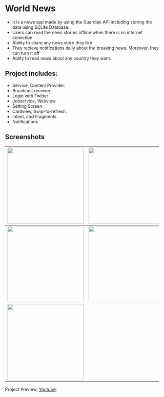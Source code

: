 # World News
- It is a news app made by using the Guardian API including storing the data using SQLite Database.
- Users can read the news stories offline when there is no internet conection.
- Ability to share any news story they like.
- They recieve notifications daliy about the breaking news. Moreover, they can turn it off
- Ablity to read news about any country they want.

## Project includes:
- Service, Content Provider.
- Broadcast receiver.
- Login with Twitter
- Jobservice, Webview. 
- Setting Screen
- Cardview, Swip-to-refresh. 
- Intent, and Fragments.
- Notifications

## Screenshots
| <img src="https://i.imgur.com/qU4scDA.png" width="250">  | <img src="https://i.imgur.com/qOvIh8N.png" width="250">  | 
| ------------- | ------------- |
| <img src="https://i.imgur.com/eYTqeFM.png" width="250">  | <img src="https://i.imgur.com/miaRu3r.png" width="250">  |
| <img src="https://i.imgur.com/4oO0QKm.png" width="250">  |  |

Project Preview: [Youtube](https://youtu.be/sRbKNC430Ik).
